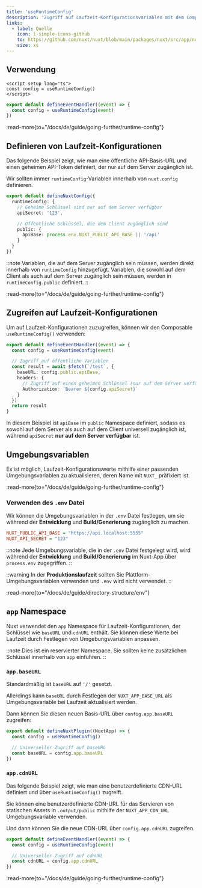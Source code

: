 ```yaml
---
title: 'useRuntimeConfig'
description: 'Zugriff auf Laufzeit-Konfigurationsvariablen mit dem Composable useRuntimeConfig.'
links:
  - label: Quelle
    icon: i-simple-icons-github
    to: https://github.com/nuxt/nuxt/blob/main/packages/nuxt/src/app/nuxt.ts
    size: xs
---
```


## Verwendung

```vue [app.vue]
<script setup lang="ts">
const config = useRuntimeConfig()
</script>
```

```ts [server/api/foo.ts]
export default defineEventHandler((event) => {
  const config = useRuntimeConfig(event)
})
```

:read-more{to="/docs/de/guide/going-further/runtime-config"}

## Definieren von Laufzeit-Konfigurationen

Das folgende Beispiel zeigt, wie man eine öffentliche API-Basis-URL und einen geheimen API-Token definiert, der nur auf dem Server zugänglich ist.

Wir sollten immer `runtimeConfig`-Variablen innerhalb von `nuxt.config` definieren.

```ts [nuxt.config.ts]
export default defineNuxtConfig({
  runtimeConfig: {
    // Geheime Schlüssel sind nur auf dem Server verfügbar
    apiSecret: '123',

    // Öffentliche Schlüssel, die dem Client zugänglich sind
    public: {
      apiBase: process.env.NUXT_PUBLIC_API_BASE || '/api'
    }
  }
})
```

::note
Variablen, die auf dem Server zugänglich sein müssen, werden direkt innerhalb von `runtimeConfig` hinzugefügt. Variablen, die sowohl auf dem Client als auch auf dem Server zugänglich sein müssen, werden in `runtimeConfig.public` definiert.
::

:read-more{to="/docs/de/guide/going-further/runtime-config"}

## Zugreifen auf Laufzeit-Konfigurationen

Um auf Laufzeit-Konfigurationen zuzugreifen, können wir den Composable `useRuntimeConfig()` verwenden:

```ts [server/api/test.ts]
export default defineEventHandler((event) => {
  const config = useRuntimeConfig(event)

  // Zugriff auf öffentliche Variablen
  const result = await $fetch(`/test`, {
    baseURL: config.public.apiBase,
    headers: {
      // Zugriff auf einen geheimen Schlüssel (nur auf dem Server verfügbar)
      Authorization: `Bearer ${config.apiSecret}`
    }
  })
  return result
}
```

In diesem Beispiel ist `apiBase` im `public` Namespace definiert, sodass es sowohl auf dem Server als auch auf dem Client universell zugänglich ist, während `apiSecret` **nur auf dem Server verfügbar** ist.

## Umgebungsvariablen

Es ist möglich, Laufzeit-Konfigurationswerte mithilfe einer passenden Umgebungsvariablen zu aktualisieren, deren Name mit `NUXT_` präfixiert ist.

:read-more{to="/docs/de/guide/going-further/runtime-config"}

### Verwenden des `.env` Datei

Wir können die Umgebungsvariablen in der `.env` Datei festlegen, um sie während der **Entwicklung** und **Build/Generierung** zugänglich zu machen.

```ini [.env]
NUXT_PUBLIC_API_BASE = "https://api.localhost:5555"
NUXT_API_SECRET = "123"
```

::note
Jede Umgebungsvariable, die in der `.env` Datei festgelegt wird, wird während der **Entwicklung** und **Build/Generierung** im Nuxt-App über `process.env` zugegriffen.
::

::warning
In der **Produktionslaufzeit** sollten Sie Plattform-Umgebungsvariablen verwenden und `.env` wird nicht verwendet.
::

:read-more{to="/docs/de/guide/directory-structure/env"}

## `app` Namespace

Nuxt verwendet den `app` Namespace für Laufzeit-Konfigurationen, der Schlüssel wie `baseURL` und `cdnURL` enthält. Sie können diese Werte bei Laufzeit durch Festlegen von Umgebungsvariablen anpassen.

::note
Dies ist ein reservierter Namespace. Sie sollten keine zusätzlichen Schlüssel innerhalb von `app` einführen.
::

### `app.baseURL`

Standardmäßig ist `baseURL` auf `'/'` gesetzt.

Allerdings kann `baseURL` durch Festlegen der `NUXT_APP_BASE_URL` als Umgebungsvariable bei Laufzeit aktualisiert werden.

Dann können Sie diesen neuen Basis-URL über `config.app.baseURL` zugreifen:

```ts [/plugins/my-plugin.ts]
export default defineNuxtPlugin((NuxtApp) => {
  const config = useRuntimeConfig()

  // Universeller Zugriff auf baseURL
  const baseURL = config.app.baseURL
})
```

### `app.cdnURL`

Das folgende Beispiel zeigt, wie man eine benutzerdefinierte CDN-URL definiert und über `useRuntimeConfig()` zugreift.

Sie können eine benutzerdefinierte CDN-URL für das Servieren von statischen Assets in `.output/public` mithilfe der `NUXT_APP_CDN_URL` Umgebungsvariable verwenden.

Und dann können Sie die neue CDN-URL über `config.app.cdnURL` zugreifen.

```ts [server/api/foo.ts]
export default defineEventHandler((event) => {
  const config = useRuntimeConfig(event)

  // Universeller Zugriff auf cdnURL
  const cdnURL = config.app.cdnURL
})
```

:read-more{to="/docs/de/guide/going-further/runtime-config"}